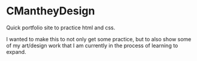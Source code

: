 # CMantheyDesign
Quick portfolio site to practice html and css.   
  
I wanted to make this to not only get some practice, but to also show some of my art/design work that I am currently in the process of learning to expand.
